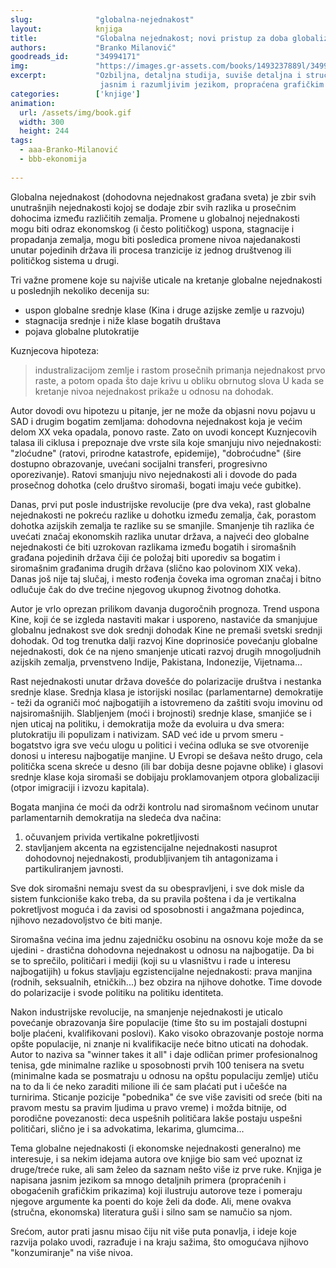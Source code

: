 ```yaml
---
slug:              "globalna-nejednakost"
layout:            knjiga
title:             "Globalna nejednakost; novi pristup za doba globalizacije"
authors:           "Branko Milanović"
goodreads_id:      "34994171"
img:               "https://images.gr-assets.com/books/1493237889l/34994171.jpg"
excerpt:           "Ozbiljna, detaljna studija, suviše detaljna i stručna za moj ukus i potrebe, ali ipak pisana i izložena
                    jasnim i razumljivim jezikom, propraćena grafičkim prikazima."
categories:        ['knjige']
animation:
  url: /assets/img/book.gif
  width: 300
  height: 244
tags:
  - aaa-Branko-Milanović
  - bbb-ekonomija
  
---
```


Globalna nejednakost (dohodovna nejednakost građana sveta) je zbir svih unutrašnjih nejednakosti kojoj se dodaje zbir 
svih razlika u prosečnim dohocima između različitih zemalja. Promene u globalnoj nejednakosti mogu biti odraz ekonomskog 
(i često političkog) uspona, stagnacije i propadanja zemalja, mogu biti posledica promene nivoa najedanakosti unutar 
pojedinih država ili procesa tranzicije iz jednog društvenog ili političkog sistema u drugi.

Tri važne promene koje su najviše uticale na kretanje globalne nejednakosti u poslednjih nekoliko decenija su:
* uspon globalne srednje klase (Kina i druge azijske zemlje u razvoju)
* stagnacija srednje i niže klase bogatih društava
* pojava globalne plutokratije

Kuznjecova hipoteza:

<blockquote>
industralizacijom zemlje i rastom prosečnih primanja nejednakost prvo raste, a potom opada što daje krivu u obliku 
obrnutog slova U kada se kretanje nivoa nejednakost prikaže u odnosu na dohodak.
</blockquote>


Autor dovodi ovu hipotezu u pitanje, jer ne može da objasni novu pojavu u SAD i drugim bogatim zemljama: dohodovna 
nejednakost koja je većim delom XX veka opadala, ponovo raste. Zato on uvodi koncept Kuznjecovih talasa ili ciklusa i 
prepoznaje dve vrste sila koje smanjuju nivo nejednakosti: "zloćudne" (ratovi, prirodne katastrofe, epidemije), 
"dobroćudne" (šire dostupno obrazovanje, uvećani socijalni transferi, progresivno oporezivanje). Ratovi smanjuju nivo 
nejednakosti ali i dovode do pada prosečnog dohotka (celo društvo siromaši, bogati imaju veće gubitke).

Danas, prvi put posle industrijske revolucije (pre dva veka), rast globalne nejednakosti ne pokreću razlike u dohotku 
između zemalja, čak, porastom dohotka azijskih zemalja te razlike su se smanjile. Smanjenje tih razlika će uvećati 
značaj ekonomskih razlika unutar država, a najveći deo globalne nejednakosti će biti uzrokovan razlikama između bogatih 
i siromašnih građana pojedinih država čiji će položaj biti uporediv sa bogatim i siromašnim građanima drugih država 
(slično kao polovinom XIX veka). Danas još nije taj slučaj, i mesto rođenja čoveka ima ogroman značaj i bitno odlučuje 
čak do dve trećine njegovog ukupnog životnog dohotka.

Autor je vrlo oprezan prilikom davanja dugoročnih prognoza. Trend uspona Kine, koji će se izgleda nastaviti makar i 
usporeno, nastaviće da smanjujue globalnu jednakost sve dok srednji dohodak Kine ne premaši svetski srednji dohodak. Od 
tog trenutka dalji razvoj Kine doprinosiće povećanju globalne nejednakosti, dok će na njeno smanjenje uticati razvoj 
drugih mnogoljudnih azijskih zemalja, prvenstveno Indije, Pakistana, Indonezije, Vijetnama...

Rast nejednakosti unutar država dovešće do polarizacije društva i nestanka srednje klase. Srednja klasa je istorijski 
nosilac (parlamentarne) demokratije - teži da ograniči moć najbogatijih a istovremeno da zaštiti svoju imovinu od 
najsiromašnijih. Slabljenjem (moći i brojnosti) srednje klase, smanjiće se i njen uticaj na politiku, i demokratija može 
da evoluira u dva smera: plutokratiju ili populizam i nativizam. SAD već ide u prvom smeru - bogatstvo igra sve veću 
ulogu u politici i većina odluka se sve otvorenije donosi u interesu najbogatije manjine. U Evropi se dešava nešto drugo, 
cela politička scena skreće u desno (ili bar dobija desne pojavne oblike) i glasovi srednje klase koja siromaši se 
dobijaju proklamovanjem otpora globalizaciji (otpor imigraciji i izvozu kapitala).

Bogata manjina će moći da održi kontrolu nad siromašnom većinom unutar parlamentarnih demokratija na sledeća dva načina:
1) očuvanjem privida vertikalne pokretljivosti
2) stavljanjem akcenta na egzistencijalne nejednakosti nasuprot dohodovnoj nejednakosti, produbljivanjem tih antagonizama i partikuliranjem javnosti.

Sve dok siromašni nemaju svest da su obespravljeni, i sve dok misle da sistem funkcioniše kako treba, da su pravila 
poštena i da je vertikalna pokretljvost moguća i da zavisi od sposobnosti i angažmana pojedinca, njihovo nezadovoljstvo će biti manje.

Siromašna većina ima jednu zajedničku osobinu na osnovu koje može da se ujedini - drastična dohodovna nejednakost u 
odnosu na najbogatije. Da bi se to sprečilo, političari i mediji (koji su u vlasništvu i rade u interesu najbogatijih) 
u fokus stavljaju egzistencijalne nejednakosti: prava manjina (rodnih, seksualnih, etničkih...) bez obzira na njihove 
dohotke. Time dovode do polarizacije i svode politiku na politiku identiteta.

Nakon industrijske revolucije, na smanjenje nejednakosti je uticalo povećanje obrazovanja šire populacije (time što su 
im postajali dostupni bolje plaćeni, kvalifikovani poslovi). Kako visoko obrazovanje postoje norma opšte populacije, ni 
znanje ni kvalifikacije neće bitno uticati na dohodak. Autor to naziva sa "winner takes it all" i daje odličan primer 
profesionalnog tenisa, gde minimalne razlike u sposobnosti prvih 100 tenisera na svetu (minimalne kada se posmatraju u 
odnosu na opštu populaciju zemlje) utiču na to da li će neko zaraditi milione ili će sam plaćati put i učešće na 
turnirima. Sticanje pozicije "pobednika" će sve više zavisiti od sreće (biti na pravom mestu sa pravim ljudima u pravo 
vreme) i možda bitnije, od porodične povezanosti: deca uspešnih političara lakše postaju uspešni političari, slično je 
i sa advokatima, lekarima, glumcima...


Tema globalne nejednakosti (i ekonomske nejednakosti generalno) me interesuje, i sa nekim idejama autora ove knjige bio 
sam već upoznat iz druge/treće ruke, ali sam želeo da saznam nešto više iz prve ruke. Knjiga je napisana jasnim jezikom 
sa mnogo detaljnih primera (propraćenih i obogaćenih grafičkim prikazima) koji ilustruju autorove teze i pomeraju njegove 
argumente ka poenti do koje želi da dođe. Ali, mene ovakva (stručna, ekonomska) literatura guši i silno sam se namučio sa njom.

Srećom, autor prati jasnu misao čiju nit više puta ponavlja, i ideje koje razvija polako uvodi, razrađuje i na kraju 
sažima, što omogućava njihovo "konzumiranje" na više nivoa.